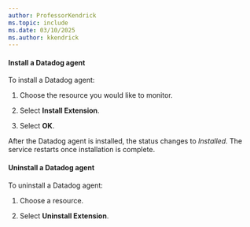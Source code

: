 ```yaml
---
author: ProfessorKendrick
ms.topic: include
ms.date: 03/10/2025
ms.author: kkendrick
---
```

#### Install a Datadog agent

To install a Datadog agent:

1. Choose the resource you would like to monitor.

1. Select **Install Extension**.

1. Select **OK**.

After the Datadog agent is installed, the status changes to *Installed*.
The service restarts once installation is complete.

#### Uninstall a Datadog agent

To uninstall a Datadog agent:

1. Choose a resource.

1. Select **Uninstall Extension**.